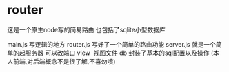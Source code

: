 # router
这是一个原生node写的简易路由 也包括了sqlite小型数据库 

main.js 写逻辑的地方
router.js 写好了一个简单的路由功能
server.js 就是一个简单的起服务器 可以改端口
view  视图文件
db 封装了基本的sql配置以及操作
(本人前端,对后端概念不是很了解,不喜勿喷)

